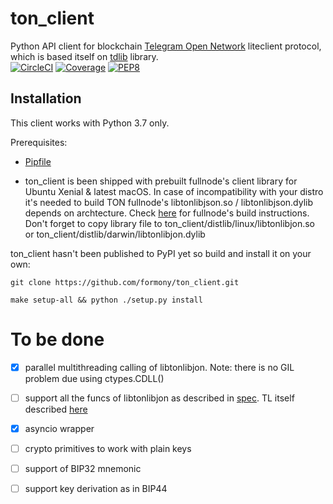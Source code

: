 # ton_client

Python API client for blockchain [Telegram Open Network](https://test.ton.org/download.html) liteclient protocol, which is based itself on [tdlib](https://github.com/tdlib/td) library.   
[![CircleCI](https://img.shields.io/circleci/build/github/formony/ton_client)](https://circleci.com/gh/formony/ton_client)
[![Coverage](https://img.shields.io/codecov/c/github/formony/ton_client/master.svg)](https://codecov.io/gh/formony/ton_client)
[![PEP8](https://img.shields.io/badge/code%20style-pep8-green.svg)](https://www.python.org/dev/peps/pep-0008/)

## Installation

This client works with Python 3.7 only.

Prerequisites: 
* [Pipfile](https://github.com/pypa/pipfile)

* ton_client is been shipped with prebuilt fullnode's client library for Ubuntu Xenial & latest macOS. 
In case of incompatibility with your distro it's needed to build TON fullnode's libtonlibjson.so / libtonlibjson.dylib depends on archtecture. 
Check [here](https://github.com/formony/ton_client/tree/master/docs/ton.md) for fullnode's build instructions.
Don't forget to copy library file to ton_client/distlib/linux/libtonlibjon.so or ton_client/distlib/darwin/libtonlibjon.dylib

ton_client hasn't been published to PyPI yet so build and install it on your own:

`git clone https://github.com/formony/ton_client.git`

`make setup-all && python ./setup.py install`

# To be done

* [x] parallel multithreading calling of libtonlibjon. Note: there is no GIL problem due using ctypes.CDLL()
* [ ] support all the funcs of libtonlibjon as described in [spec](https://github.com/formony/ton_client/tree/master/docs/tonlib_api.tl). TL itself described [here](https://core.telegram.org/mtproto/TL)
* [x] asyncio wrapper
* [ ] crypto primitives to work with plain keys
* [ ] support of BIP32 mnemonic
* [ ] support key derivation as in BIP44 
 